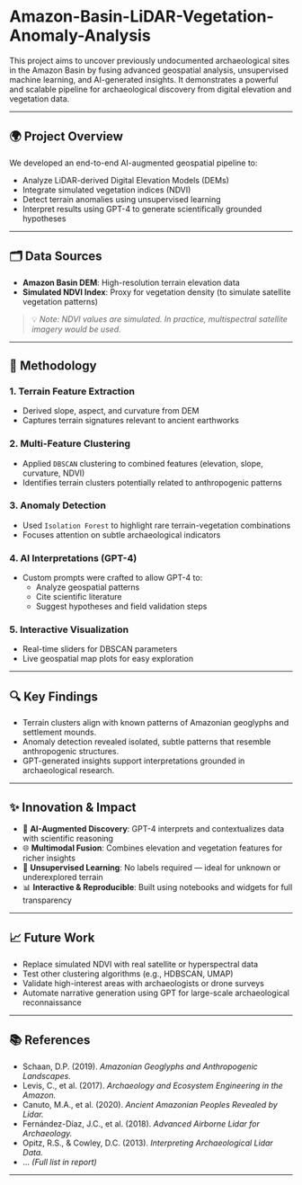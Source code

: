 # Amazon-Basin-LiDAR-Vegetation-Anomaly-Analysis



This project aims to uncover previously undocumented archaeological sites in the Amazon Basin by fusing advanced geospatial analysis, unsupervised machine learning, and AI-generated insights. It demonstrates a powerful and scalable pipeline for archaeological discovery from digital elevation and vegetation data.

---

## 🌍 Project Overview

We developed an end-to-end AI-augmented geospatial pipeline to:

- Analyze LiDAR-derived Digital Elevation Models (DEMs)
- Integrate simulated vegetation indices (NDVI)
- Detect terrain anomalies using unsupervised learning
- Interpret results using GPT-4 to generate scientifically grounded hypotheses

---

## 🗂️ Data Sources

- **Amazon Basin DEM**: High-resolution terrain elevation data  
- **Simulated NDVI Index**: Proxy for vegetation density (to simulate satellite vegetation patterns)

> 💡 *Note: NDVI values are simulated. In practice, multispectral satellite imagery would be used.*

---

## 🧪 Methodology

### 1. Terrain Feature Extraction
- Derived slope, aspect, and curvature from DEM
- Captures terrain signatures relevant to ancient earthworks

### 2. Multi-Feature Clustering
- Applied `DBSCAN` clustering to combined features (elevation, slope, curvature, NDVI)
- Identifies terrain clusters potentially related to anthropogenic patterns

### 3. Anomaly Detection
- Used `Isolation Forest` to highlight rare terrain-vegetation combinations
- Focuses attention on subtle archaeological indicators

### 4. AI Interpretations (GPT-4)
- Custom prompts were crafted to allow GPT-4 to:
  - Analyze geospatial patterns
  - Cite scientific literature
  - Suggest hypotheses and field validation steps

### 5. Interactive Visualization
- Real-time sliders for DBSCAN parameters
- Live geospatial map plots for easy exploration

---

## 🔍 Key Findings

- Terrain clusters align with known patterns of Amazonian geoglyphs and settlement mounds.
- Anomaly detection revealed isolated, subtle patterns that resemble anthropogenic structures.
- GPT-generated insights support interpretations grounded in archaeological research.

---

## ✨ Innovation & Impact

- 🧠 **AI-Augmented Discovery**: GPT-4 interprets and contextualizes data with scientific reasoning  
- 🌐 **Multimodal Fusion**: Combines elevation and vegetation features for richer insights  
- 🧭 **Unsupervised Learning**: No labels required — ideal for unknown or underexplored terrain  
- 📊 **Interactive & Reproducible**: Built using notebooks and widgets for full transparency

---

## 📈 Future Work

- Replace simulated NDVI with real satellite or hyperspectral data
- Test other clustering algorithms (e.g., HDBSCAN, UMAP)
- Validate high-interest areas with archaeologists or drone surveys
- Automate narrative generation using GPT for large-scale archaeological reconnaissance

---

## 📚 References

- Schaan, D.P. (2019). *Amazonian Geoglyphs and Anthropogenic Landscapes.*
- Levis, C., et al. (2017). *Archaeology and Ecosystem Engineering in the Amazon.*
- Canuto, M.A., et al. (2020). *Ancient Amazonian Peoples Revealed by Lidar.*
- Fernández-Díaz, J.C., et al. (2018). *Advanced Airborne Lidar for Archaeology.*
- Opitz, R.S., & Cowley, D.C. (2013). *Interpreting Archaeological Lidar Data.*
- ... *(Full list in report)*

---
